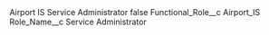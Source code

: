 <?xml version="1.0" encoding="UTF-8"?>
<CustomMetadata xmlns="http://soap.sforce.com/2006/04/metadata" xmlns:xsi="http://www.w3.org/2001/XMLSchema-instance" xmlns:xsd="http://www.w3.org/2001/XMLSchema">
    <label>Airport IS Service Administrator</label>
    <protected>false</protected>
    <values>
        <field>Functional_Role__c</field>
        <value xsi:type="xsd:string">Airport_IS</value>
    </values>
    <values>
        <field>Role_Name__c</field>
        <value xsi:type="xsd:string">Service Administrator</value>
    </values>
</CustomMetadata>

